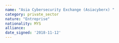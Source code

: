 ```yaml
---
name: "Asia Cybersecurity Exchange (Asiacyberx) "
category: private_sector
nature: "Entreprise"
nationality: MYS
alliance: 
date_signed: '2018-11-12'
---
```

    